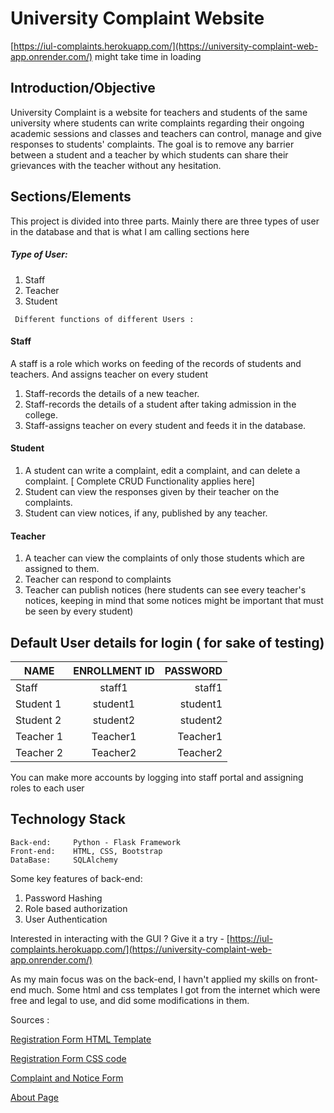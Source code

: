 # University Complaint Website  

[https://iul-complaints.herokuapp.com/](https://university-complaint-web-app.onrender.com/)  might take time in loading

## Introduction/Objective 
University Complaint is a website for teachers and students of the same university where students can write complaints regarding their ongoing academic sessions and classes and teachers can control, manage and give responses to students' complaints. The goal is to remove any barrier between a student and a teacher by which students can share their grievances with the teacher without any hesitation.

## Sections/Elements

This project is divided into three parts. 
Mainly there are three types of user in the database and that is what I am calling sections here

##### Type of User:
1. Staff
2. Teacher
3. Student

``` Different functions of different Users :```

#### Staff

A staff is a role which works on feeding of the records of students and teachers. And assigns teacher on every student


1. Staff-records the details of a new teacher.
2. Staff-records the details of a student after taking admission in the college.
3. Staff-assigns teacher on every student and feeds it in the database.

#### Student

1. A student can write a complaint, edit a complaint, and can delete a complaint. [ Complete CRUD Functionality applies here]
2. Student can view the responses given by their teacher on the complaints.
3. Student can view notices, if any, published by any teacher.

#### Teacher

1. A teacher can view the complaints of only those students which are assigned to them.
2. Teacher can respond to complaints
3. Teacher can publish notices (here students can see every teacher's notices, keeping in mind that some notices might be important that must be seen by every student)

## Default User details for login ( for sake of testing)

|  NAME | ENROLLMENT ID | PASSWORD  |
| ------------- |:-------------:| -----:|
| Staff     |staff1         |  staff1   |
| Student 1 |student1       |  student1 |
| Student 2 |student2       |  student2 |
| Teacher 1 |Teacher1       |  Teacher1 |
| Teacher 2 |Teacher2       |  Teacher2 |


You can make more accounts by logging into staff portal and assigning roles to each user

## Technology Stack

```
Back-end:     Python - Flask Framework 
Front-end:    HTML, CSS, Bootstrap 
DataBase:     SQLAlchemy 
```

Some key features of back-end:

1. Password Hashing
2. Role based authorization
3. User Authentication


Interested in interacting with the GUI ?
Give it a try - [https://iul-complaints.herokuapp.com/](https://university-complaint-web-app.onrender.com/)


As my main focus was on the back-end, I havn't applied my skills on front-end much. Some html and css templates 
I got from the internet which were free and legal to use, and did some modifications in them.


Sources :

[Registration Form HTML Template](https://www.codehim.com/demo/sign-in-and-sign-up-form-template/?)


[Registration Form CSS code](https://www.codehim.com/demo/sign-in-and-sign-up-form-template/style.css)

[Complaint and Notice Form](https://preview.colorlib.com/theme/bootstrap/contact-form-20/)

[About Page](https://fantacydesigns.com/about-us-page-design-in-html-and-css/)

